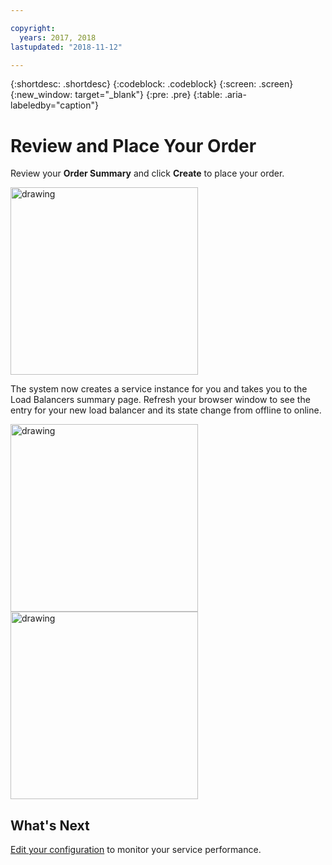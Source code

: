 ```yaml
---

copyright:
  years: 2017, 2018
lastupdated: "2018-11-12"

---
```


{:shortdesc: .shortdesc}
{:codeblock: .codeblock}
{:screen: .screen}
{:new_window: target="_blank"}
{:pre: .pre}
{:table: .aria-labeledby="caption"}

# Review and Place Your Order
Review your **Order Summary** and click **Create** to place your order.

<img src="images/review-order-lb.png" alt="drawing" style="width: 300px;"/>

The system now creates a service instance for you and takes you to the Load Balancers summary page. Refresh your browser window  to see the entry for your new load balancer and its state change from offline to online.  

<img src="images/summary-offline.png" alt="drawing" style="width: 300px;"/>

<img src="images/summary-online.png" alt="drawing" style="width: 300px;"/>

## What's Next
[Edit your configuration](/docs/infrastructure/loadbalancer-service?topic=loadbalancer-service-monitoring-and-managing-your-service) to monitor your service performance.